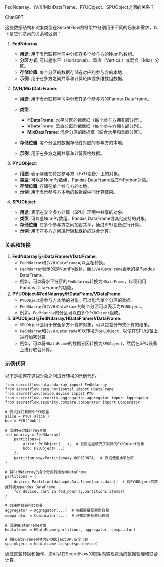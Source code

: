 FedNdarray、(V/H/Mix)DataFrame、PYUObject、SPUObject之间的关系？



ChatGPT

这些数据结构和对象类型在SecretFlow的框架中分别用于不同的场景和需求，以下是它们之间的关系和区别：

1. **FedNdarray**:

   - **用途**: 用于表示联邦学习中分布在多个参与方的NumPy数组。
   - **分区方式**: 可以是水平（Horizontal）、垂直（Vertical）或混合（Mix）分区。
   - **存储位置**: 每个分区的数据存储在对应的参与方的本地。
   - **示例**: 用于在多方之间共享和计算矩阵或多维数组数据。

2. **(V/H/Mix)DataFrame**:

   - **用途**: 用于表示联邦学习中分布在多个参与方的Pandas DataFrame。

   - **类型**:

     - **HDataFrame**: 水平分区的数据框（每个参与方拥有部分行）。
     - **VDataFrame**: 垂直分区的数据框（每个参与方拥有部分列）。
     - **MixDataFrame**: 混合分区的数据框（结合水平和垂直分区）。

   - **存储位置**: 每个分区的数据存储在对应的参与方的本地。

   - **示例**: 用于在多方之间共享和计算表格数据。

3. **PYUObject**:

   - **用途**: 表示存储在特定参与方（PYU设备）上的对象。
   - **类型**: 可以是NumPy数组、Pandas DataFrame或其他Python对象。
   - **存储位置**: 存储在单个参与方的本地。
   - **示例**: 用于表示参与方本地的数据或中间计算结果。

4. **SPUObject**:

   - **用途**: 表示在安全多方计算（SPU）环境中共享的对象。
   - **类型**: 可以是NumPy数组、Pandas DataFrame或其他支持的对象。
   - **存储位置**: 在多个参与方之间加密共享，通过SPU设备进行计算。
   - **示例**: 用于在多方之间进行隐私保护的联合计算。

### 关系和转换

1. **FedNdarray与HDataFrame/VDataFrame**:
   - `FedNdarray`和`(V/H)DataFrame`可以互相转换。
   - `FedNdarray`表示的是NumPy数组，而`(V/H)DataFrame`表示的是Pandas DataFrame。
   - 例如，可以将水平分区的`FedNdarray`转换为`HDataFrame`，以便利用Pandas DataFrame的功能。
2. **PYUObject与FedNdarray/HDataFrame/VDataFrame**:
   - `PYUObject`是参与方本地的对象，可以包含单个分区的数据。
   - `FedNdarray`和`(V/H)DataFrame`的每个分区可以表示为`PYUObject`。
   - 例如，`FedNdarray`的分区可以由多个`PYUObject`组成。
3. **SPUObject与FedNdarray/HDataFrame/VDataFrame**:
   - `SPUObject`是用于安全多方计算的对象，可以包含分布式计算的结果。
   - `FedNdarray`和`(V/H)DataFrame`可以转换为`SPUObject`，以便在SPU设备上进行加密计算。
   - 例如，可以将`HDataFrame`的数据分区转换为`SPUObject`，然后在SPU设备上进行联合计算。

### 示例代码

以下是如何在这些对象之间进行转换的示例代码：

```
from secretflow.data.ndarray import FedNdarray
from secretflow.data.horizontal import HDataFrame
from secretflow.device.device import PYU
from secretflow.security.aggregation.aggregator import Aggregator
from secretflow.security.compare.comparator import Comparator

# 假设我们有两个PYU设备
alice = PYU('alice')
bob = PYU('bob')

# 创建FedNdarray对象
fed_ndarray = FedNdarray(
    partitions={
        alice: PYUObject(...),  # 假设这里填充了实际的PYUObject对象
        bob: PYUObject(...)
    },
    partition_way=PartitionWay.HORIZONTAL  # 假设使用水平分区
)

# 将FedNdarray的每个分区转换为HDataFrame
partitions = {
    device: Partition(data=pd.DataFrame(part.data))  # 将PYUObject的数据转换为pandas DataFrame
    for device, part in fed_ndarray.partitions.items()
}

# 创建聚合器和比较器
aggregator = Aggregator(...)  # 根据需要配置聚合器
comparator = Comparator(...)  # 根据需要配置比较器

# 创建HDataFrame对象
hdataframe = HDataFrame(partitions, aggregator, comparator)

# 将HDataFrame转换为SPUObject进行安全计算
spu_object = hdataframe.to_spu(spu_device)
```

通过这些转换和操作，您可以在SecretFlow的框架内实现灵活的数据管理和联合计算。